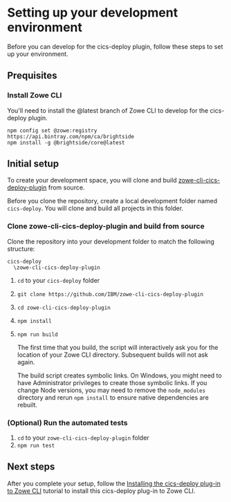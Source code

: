 # Setting up your development environment
Before you can develop for the cics-deploy plugin, follow these steps to set up your environment.

## Prequisites
### Install Zowe CLI
You'll need to install the @latest branch of Zowe CLI to develop for the cics-deploy plugin.

```
npm config set @zowe:registry https://api.bintray.com/npm/ca/brightside
npm install -g @brightside/core@latest
```

## Initial setup 
To create your development space, you will clone and build [zowe-cli-cics-deploy-plugin]() from source.

Before you clone the repository, create a local development folder named `cics-deploy`. You will clone and build all projects in this folder.

### Clone zowe-cli-cics-deploy-plugin and build from source
Clone the repository into your development folder to match the following structure:
```
cics-deploy
  \zowe-cli-cics-deploy-plugin
```

1. `cd` to your `cics-deploy` folder
2. `git clone https://github.com/IBM/zowe-cli-cics-deploy-plugin`
3. `cd zowe-cli-cics-deploy-plugin`
4. `npm install`
5. `npm run build`

    The first time that you build, the script will interactively ask you for the location of your Zowe CLI directory. Subsequent builds will not ask again.
    
    The build script creates symbolic links. On Windows, you might need to have Administrator privileges to create those symbolic links.
    If you change Node versions, you may need to remove the `node_modules` directory and rerun `npm install` to ensure native dependencies are rebuilt.

### (Optional) Run the automated tests

1. `cd` to your `zowe-cli-cics-deploy-plugin` folder
2. `npm run test`

## Next steps
After you complete your setup, follow the [Installing the cics-deploy plug-in to Zowe CLI](./cics-deploy/CICSDeployPlugin.md) tutorial to install this cics-deploy plug-in to Zowe CLI.
